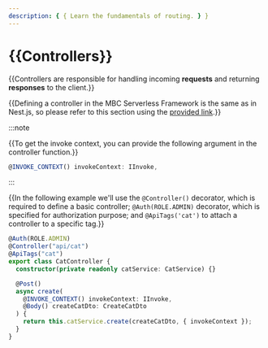 ```yaml
---
description: { { Learn the fundamentals of routing. } }
---
```


# {{Controllers}}

{{Controllers are responsible for handling incoming **requests** and returning **responses** to the client.}}

{{Defining a controller in the MBC Serverless Framework is the same as in Nest.js, so please refer to this section using the [provided link](https://docs.nestjs.com/controllers).}}

:::note

{{To get the invoke context, you can provide the following argument in the controller function.}}

```ts
@INVOKE_CONTEXT() invokeContext: IInvoke,
```

:::

{{In the following example we'll use the `@Controller()` decorator, which is required to define a basic controller; `@Auth(ROLE.ADMIN)` decorator, which is specified for authorization purpose; and `@ApiTags('cat')` to attach a controller to a specific tag.}}

```ts
@Auth(ROLE.ADMIN)
@Controller("api/cat")
@ApiTags("cat")
export class CatController {
  constructor(private readonly catService: CatService) {}

  @Post()
  async create(
    @INVOKE_CONTEXT() invokeContext: IInvoke,
    @Body() createCatDto: CreateCatDto
  ) {
    return this.catService.create(createCatDto, { invokeContext });
  }
}
```
